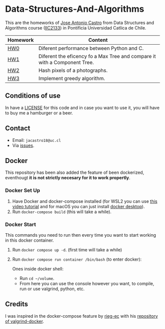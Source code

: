 # Data-Structures-And-Algorithms

This are the homeworks of [Jose Antonio Castro](https://github.com/Baelfire18) from Data Structures and Algorithms course ([IIC2133](https://github.com/IIC2133-PUC/)) in Pontificia Universidad Catlica de Chile.

| Homework | Content |
| --- | --- |
| [HW0](./HW0/) | Diferent performance between Python and C. |
| [HW1](./HW1/) | Diferent the eficency fo a Max Tree and compare it with a Component Tree. |
| [HW2](./HW2/) | Hash pixels of a photographs. |
| [HW3](./HW3/) | Implement greedy algorithm. |

## Conditions of use

In have a [LICENSE](./LICENSE) for this code and in case you want to use it, you will have to buy me a hamburger or a beer.

## Contact

- Email: `jacastro18@uc.cl`
- Via [issues](https://github.com/Baelfire18/Data-Structures-And-Algorithms/issues).

## Docker

This repository has been also added the feature of been dockerized, eventhougt **it is not strictly necesary for it to work propertly**.

### Docker Set Up

1. Have Docker and docker-compose installed (for WSL2 you can use [this video tutorial](https://www.youtube.com/watch?v=5RQbdMn04Oc) and for macOS you can just install [docker desktop](https://docs.docker.com/desktop/mac/install/)).
2. Run `docker-compose build` (this will take a while).

### Docker Start

This commands you need to run then every time you want to start working in this docker container.

1. Run `docker compose up -d`. (first time will take a while)
2. Run `docker compose run container /bin/bash` (to enter docker):

    Ones inside docker shell:
    - Run `cd ~/volume`.
    - From here you can use the console however you want, to compile, run or use valgrind, python, etc.

## Credits

I was inspired in the docker-compose feature by [rieg-ec](https://github.com/rieg-ec) with his [repository of valgrind-docker](https://github.com/rieg-ec/valgrind-docker).
